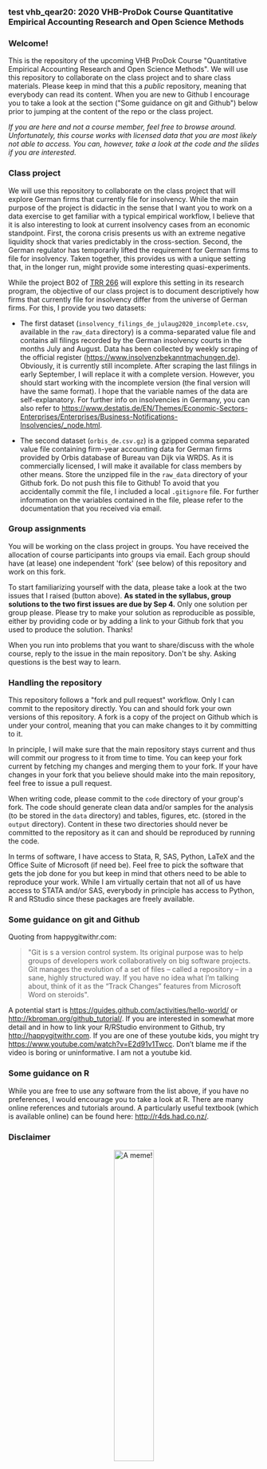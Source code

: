 ### test vhb_qear20: 2020 VHB-ProDok Course Quantitative Empirical Accounting Research and Open Science Methods

### Welcome!

This is the repository of the upcoming VHB ProDok Course "Quantitative Empirical Accounting Research and Open Science Methods". We will use this repository to collaborate on the class project and to share class materials. Please keep in mind that this a _public_ repository, meaning that everybody can read its content. When you are new to Github I encourage you to take a look at the section ("Some guidance on git and Github") below prior to jumping at the content of the repo or the class project.

_If you are here and not a course member, feel free to browse around. Unfortunately, this course works with licensed data that you are most likely not able to access. You can, however, take a look at the code and the slides if you are interested._


### Class project

We will use this repository to collaborate on the class project that will explore German firms that currently file for insolvency. While the main purpose of the project is didactic in the sense that I want you to work on a data exercise to get familiar with a typical empirical workflow, I believe that it is also interesting to look at current insolvency cases from an economic standpoint. First, the corona crisis presents us with an extreme negative liquidity shock that varies predictably in the cross-section. Second, the German regulator has temporarily lifted the requirement for German firms to file for insolvency. Taken together, this provides us with a unique setting that, in the longer run, might provide some interesting quasi-experiments.

While the project B02 of [TRR 266](https://www.accounting-for-transparency.de) will explore this setting in its research program, the objective of our class project is to document descriptively how firms that currently file for insolvency differ from the universe of German firms. For this, I provide you two datasets:

-	The first dataset (`insolvency_filings_de_julaug2020_incomplete.csv`, available in the `raw_data` directory) is a comma-separated value file and contains all filings recorded by the German insolvency courts in the months July and August. Data has been collected by weekly scraping of the official register (https://www.insolvenzbekanntmachungen.de). Obviously, it is currently still incomplete. After scraping the last filings in early September, I will replace it with a complete version. However, you should start working with the incomplete version (the final version will have the same format). I hope that the variable names of the data are self-explanatory. For further info on insolvencies in Germany, you can also refer to https://www.destatis.de/EN/Themes/Economic-Sectors-Enterprises/Enterprises/Business-Notifications-Insolvencies/_node.html.

-	The second dataset (`orbis_de.csv.gz`) is a gzipped comma separated value file containing firm-year accounting data for German firms provided by Orbis database of Bureau van Dijk via WRDS. As it is commercially licensed, I will make it available for class members by other means. Store the unzipped file in the `raw_data` directory of your Github fork. Do not push this file to Github! To avoid that you accidentally commit the file, I included a local `.gitignore` file. For further information on the variables contained in the file, please refer to the documentation that you received via email. 


### Group assignments

You will be working on the class project in groups. You have received the allocation of course participants into groups via email. Each group should have (at lease) one independent 'fork' (see below) of this repository and work on this fork. 

To start familiarizing yourself with the data, please take a look at the two issues that I raised (button above). **As stated in the syllabus, group solutions to the two first issues are due by Sep 4.** Only one solution per group please. Please try to make your solution as reproducible as possible, either by providing code or by adding a link to your Github fork that you used to produce the solution. Thanks!

When you run into problems that you want to share/discuss with the whole course, reply to the issue in the main repository. Don't be shy. Asking questions is the best way to learn.


### Handling the repository

This repository follows a "fork and pull request" workflow. Only I can commit to the repository directly. You can and should fork your own versions of this repository. A fork is a copy of the project on Github which is under your control, meaning that you can make changes to it by committing to it. 

In principle, I will make sure that the main repository stays current and thus will commit our progress to it from time to time. You can keep your fork current by fetching my changes and merging them to your fork. If your have changes in your fork that you believe should make into the main repository, feel free to issue a pull request. 

When writing code, please commit to the ```code``` directory of your group's fork. The code should generate clean data and/or samples for the analysis (to be stored in the ```data``` directory) and tables, figures, etc. (stored in the ```output``` directory). Content in these two directories should never be committed to the repository as it can and should be reproduced by running the code.

In terms of software, I have access to Stata, R, SAS, Python, LaTeX and the Office Suite of Microsoft (if need be). Feel free to pick the software that gets the job done for you but keep in mind that others need to be able to reproduce your work. While I am virtually certain that not all of us have access to STATA and/or SAS, everybody in principle has access to Python, R and RStudio since these packages are freely available.


### Some guidance on git and Github

Quoting from happygitwithr.com: 

>"Git is s a version control system. Its original purpose was to help groups of developers work collaboratively on big software projects. Git manages the evolution of a set of files – called a repository – in a sane, highly structured way. If you have no idea what I’m talking about, think of it as the “Track Changes” features from Microsoft Word on steroids". 

A potential start is https://guides.github.com/activities/hello-world/ or http://kbroman.org/github_tutorial/. If you are interested in somewhat more detail and in how to link your R/RStudio environment to Github, try http://happygitwithr.com. If you are one of these youtube kids, you might try https://www.youtube.com/watch?v=E2d91v1Twcc. Don’t blame me if the video is boring or uninformative. I am not a youtube kid.


### Some guidance on R

While you are free to use any software from the list above, if you have no preferences, I would encourage you to take a look at R. There are many online references and tutorials around. A particularly useful textbook (which is available online) can be found here: http://r4ds.had.co.nz/.


### Disclaimer

<p align="center">
<img src="materials/programming_meme.jpg" alt="A meme!" width="40%"/>
</p>


